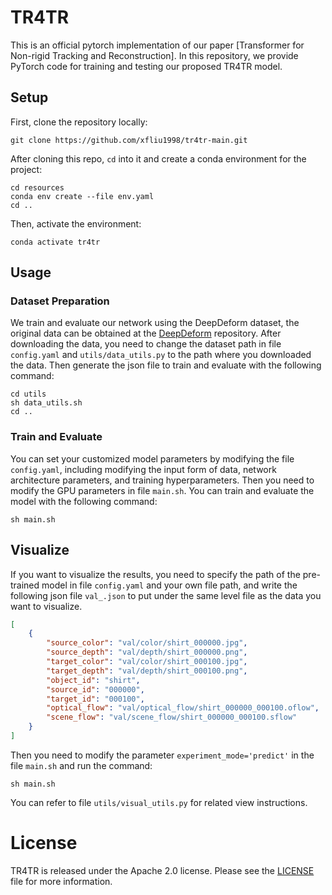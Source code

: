 # TR4TR 

This is an official pytorch implementation of our paper [Transformer for Non-rigid Tracking and Reconstruction].
In this repository, we provide PyTorch code for training and testing our proposed TR4TR model. 

## Setup
First, clone the repository locally:
```shell script
git clone https://github.com/xfliu1998/tr4tr-main.git
```
After cloning this repo, `cd` into it and create a conda environment for the project:
```shell script
cd resources
conda env create --file env.yaml
cd ..
```
Then, activate the environment:
```shell script
conda activate tr4tr
```

## Usage
### Dataset Preparation
We train and evaluate our network using the DeepDeform dataset, 
the original data can be obtained at the [DeepDeform](https://github.com/AljazBozic/DeepDeform) repository.
After downloading the data, you need to change the dataset path in file `config.yaml` and `utils/data_utils.py` to the path where you downloaded the data.
Then generate the json file to train and evaluate with the following command:
```shell script
cd utils
sh data_utils.sh
cd ..
```

### Train and Evaluate
You can set your customized model parameters by modifying the file `config.yaml`, 
including modifying the input form of data, network architecture parameters, and training hyperparameters.
Then you need to modify the GPU parameters in file `main.sh`.
You can train and evaluate the model with the following command:
```shell script
sh main.sh
```

## Visualize
If you want to visualize the results, you need to specify the path of the pre-trained model in file `config.yaml` and your own file path, 
and write the following json file `val_.json` to put under the same level file as the data you want to visualize.
```json
[
	{
		"source_color": "val/color/shirt_000000.jpg",
		"source_depth": "val/depth/shirt_000000.png",
		"target_color": "val/color/shirt_000100.jpg",
		"target_depth": "val/depth/shirt_000100.png",
		"object_id": "shirt",
		"source_id": "000000",
        "target_id": "000100",
		"optical_flow": "val/optical_flow/shirt_000000_000100.oflow",
        "scene_flow": "val/scene_flow/shirt_000000_000100.sflow"
	}
]
```

Then you need to modify the parameter `experiment_mode='predict'` in the file `main.sh` and run the command:
```shell script
sh main.sh
```
You can refer to file `utils/visual_utils.py` for related view instructions.

# License
TR4TR is released under the Apache 2.0 license. Please see the [LICENSE](LICENSE) file for more information.
